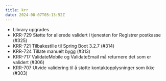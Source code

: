 ```yaml
---
title: krr
date: 2024-08-07T05:13:52Z
---
```

- Library upgrades
- KRR-729 Støtte for allerede validert i tjenesten for Registrer postkasse (#325)
- KRR-721 Tilbakestille til Spring Boot 3.2.7 (#314)
- KRR-724 Tillate manuelt bygg (#313)
- KRR-717 ValidateMobile og ValidateEmail må returnere det som er validert (#306)
- KRR-707 Utvide validering til å støtte kontaktopplysninger som ikke (#303)

